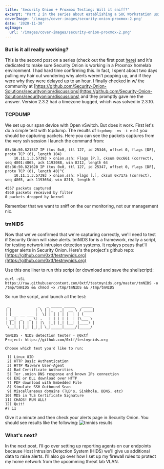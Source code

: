 ```yaml
---
title: 'Security Onion + Proxmox Testing: Will it sniff?'
excerpt: "Part 2 in the series about establishing a SOC Workstation using Security Onion to monitor your homelab. In this post is dedicated to make sure Security Onion is working in a Proxmox homelab environment."
coverImage: '/images/cover-images/security-onion-proxmox-2.png'
date: '2020-11-30'
ogImage:
  url: '/images/cover-images/security-onion-proxmox-2.png'
---
```

### But is it all really working?
This is the second post on a series (check out the first post [here](/posts/security-onion-proxmox-open-vswitch)) and it's dedicated to make sure Security Onion is working in a Proxmox homelab environment. I had hard time confirming this. In fact, I spent about two days pulling my hair out wondering why alerts weren't popping up, and if they were why they were delayed up to an hour. I finally checked in w/ the community at [https://github.com/Security-Onion-Solutions/securityonion/discussions](https://github.com/Security-Onion-Solutions/securityonion/discussions) and they promptly gave me the answer. Version 2.3.2 had a timezone bugged, which was solved in 2.3.10.


### TCPDUMP
We set up our span device with Open vSwitch. But does it work. First let's do a simple test with tcpdump. The results of `tcpdump -vv -i eth1` you should be capturing packets. Here you can see the packets captures from the very ssh session I launch the command from:
~~~Shell
05:36:50.821537 IP (tos 0x0, ttl 127, id 25346, offset 0, flags [DF], proto TCP (6), length 104)
    10.11.1.3.57393 > onion.ssh: Flags [P.], cksum 0xc661 (correct), seq 4801:4865, ack 1193088, win 8212, length 64
05:36:50.821620 IP (tos 0x0, ttl 127, id 25347, offset 0, flags [DF], proto TCP (6), length 40)^C
    10.11.1.3.57393 > onion.ssh: Flags [.], cksum 0x717a (correct), seq 4865, ack 1193664, win 8210, length 0

4557 packets captured
4560 packets received by filter
0 packets dropped by kernel
~~~

Remember that we want to sniff on the our monitoring, not our management nic.


### tmNIDS
Now that we've confirmed that we're capturing correctly, we'll need to test if Security Onion will raise alerts. tmNIDS for is a framework, really a script, for testing network intrusion detection systems. It replays pcaps that'll trigger alerts in Security Onion. Here's the project's github repo: [https://github.com/0xtf/testmynids.org](https://github.com/0xtf/testmynids.org)

Use this one liner to run this script (or download and save the shellscript):
~~~Shell
curl -sSL https://raw.githubusercontent.com/0xtf/testmynids.org/master/tmNIDS -o /tmp/tmNIDS && chmod +x /tmp/tmNIDS && /tmp/tmNIDS
~~~

So run the script, and launch all the test:
~~~Shell
 _             _   _ _____ _____   _____
| |           | \ | |_   _|  __ \ / ____|
| |_ _ __ ___ |  \| | | | | |  | | (___
| __|  _   _ \| .   | | | | |  | |\___ \
| |_| | | | | | |\  |_| |_| |__| |____) |
 \__|_| |_| |_|_| \_|_____|_____/|_____/

tmNIDS - NIDS detection tester - @0xtf
Project: https://github.com/0xtf/testmynids.org

Choose which test you'd like to run:

 1) Linux UID
 2) HTTP Basic Authentication
 3) HTTP Malware User-Agent
 4) Bad Certificate Authorities
 5) Tor .onion DNS response and known IPs connection
 6) EXE or DLL download over HTTP
 7) PDF download with Embedded File
 8) Simulate SSH Outbound Scan
 9) Miscellaneous domains (TLD's, Sinkhole, DDNS, etc)
10) MD5 in TLS Certificate Signature
11) CHAOS! RUN ALL!
12) Quit!
#? 11
~~~

Give it a minute and then check your alerts page in Security Onion. You should see results like the following:
![tmnids results](/images/security-onion-proxmox-open-vswitch/tmnids-alerts.png)


### What's next?
In the next post, I'll go over setting up reporting agents on our endpoints because Host Intrusion Detection System (HIDS) we'll give us additional data to raise alerts. I'll also go over how I set up my firewall rules to protect my home network from the upcomming threat lab VLAN.